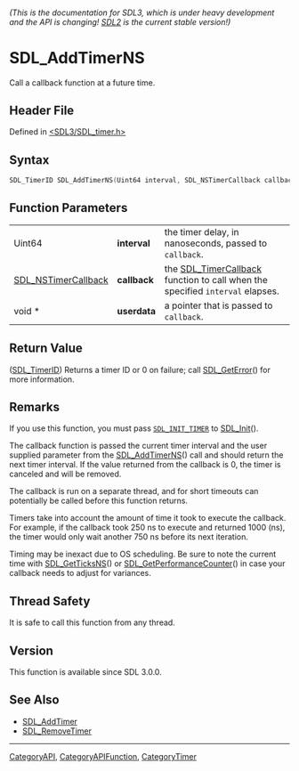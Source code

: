 ###### (This is the documentation for SDL3, which is under heavy development and the API is changing! [SDL2](https://wiki.libsdl.org/SDL2/) is the current stable version!)
# SDL_AddTimerNS

Call a callback function at a future time.

## Header File

Defined in [<SDL3/SDL_timer.h>](https://github.com/libsdl-org/SDL/blob/main/include/SDL3/SDL_timer.h)

## Syntax

```c
SDL_TimerID SDL_AddTimerNS(Uint64 interval, SDL_NSTimerCallback callback, void *userdata);
```

## Function Parameters

|                                            |              |                                                                                                    |
| ------------------------------------------ | ------------ | -------------------------------------------------------------------------------------------------- |
| Uint64                                     | **interval** | the timer delay, in nanoseconds, passed to `callback`.                                             |
| [SDL_NSTimerCallback](SDL_NSTimerCallback) | **callback** | the [SDL_TimerCallback](SDL_TimerCallback) function to call when the specified `interval` elapses. |
| void *                                     | **userdata** | a pointer that is passed to `callback`.                                                            |

## Return Value

([SDL_TimerID](SDL_TimerID)) Returns a timer ID or 0 on failure; call
[SDL_GetError](SDL_GetError)() for more information.

## Remarks

If you use this function, you must pass [`SDL_INIT_TIMER`](SDL_INIT_TIMER)
to [SDL_Init](SDL_Init)().

The callback function is passed the current timer interval and the user
supplied parameter from the [SDL_AddTimerNS](SDL_AddTimerNS)() call and
should return the next timer interval. If the value returned from the
callback is 0, the timer is canceled and will be removed.

The callback is run on a separate thread, and for short timeouts can
potentially be called before this function returns.

Timers take into account the amount of time it took to execute the
callback. For example, if the callback took 250 ns to execute and returned
1000 (ns), the timer would only wait another 750 ns before its next
iteration.

Timing may be inexact due to OS scheduling. Be sure to note the current
time with [SDL_GetTicksNS](SDL_GetTicksNS)() or
[SDL_GetPerformanceCounter](SDL_GetPerformanceCounter)() in case your
callback needs to adjust for variances.

## Thread Safety

It is safe to call this function from any thread.

## Version

This function is available since SDL 3.0.0.

## See Also

- [SDL_AddTimer](SDL_AddTimer)
- [SDL_RemoveTimer](SDL_RemoveTimer)

----
[CategoryAPI](CategoryAPI), [CategoryAPIFunction](CategoryAPIFunction), [CategoryTimer](CategoryTimer)

